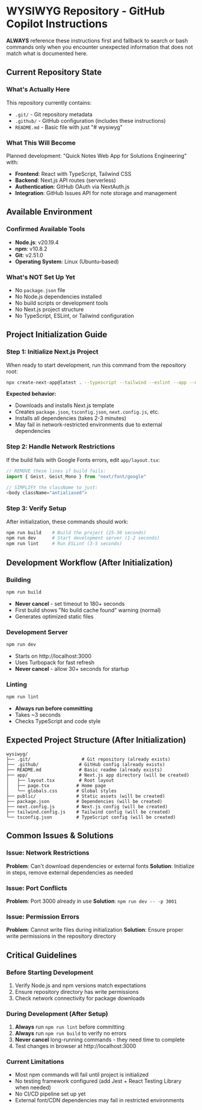 # WYSIWYG Repository - GitHub Copilot Instructions

**ALWAYS** reference these instructions first and fallback to search or bash commands only when you encounter unexpected information that does not match what is documented here.

## Current Repository State

### What's Actually Here
This repository currently contains:
- `.git/` - Git repository metadata
- `.github/` - GitHub configuration (includes these instructions)
- `README.md` - Basic file with just "# wysiwyg"

### What This Will Become
Planned development: "Quick Notes Web App for Solutions Engineering" with:
- **Frontend**: React with TypeScript, Tailwind CSS  
- **Backend**: Next.js API routes (serverless)
- **Authentication**: GitHub OAuth via NextAuth.js
- **Integration**: GitHub Issues API for note storage and management

## Available Environment

### Confirmed Available Tools
- **Node.js**: v20.19.4
- **npm**: v10.8.2  
- **Git**: v2.51.0
- **Operating System**: Linux (Ubuntu-based)

### What's NOT Set Up Yet
- No `package.json` file
- No Node.js dependencies installed
- No build scripts or development tools
- No Next.js project structure
- No TypeScript, ESLint, or Tailwind configuration

## Project Initialization Guide

### Step 1: Initialize Next.js Project
When ready to start development, run this command from the repository root:

```bash
npx create-next-app@latest . --typescript --tailwind --eslint --app --no-src-dir --import-alias "@/*" --yes
```

**Expected behavior:**
- Downloads and installs Next.js template
- Creates `package.json`, `tsconfig.json`, `next.config.js`, etc.
- Installs all dependencies (takes 2-3 minutes)
- May fail in network-restricted environments due to external dependencies

### Step 2: Handle Network Restrictions
If the build fails with Google Fonts errors, edit `app/layout.tsx`:

```typescript
// REMOVE these lines if build fails:
import { Geist, Geist_Mono } from "next/font/google"

// SIMPLIFY the className to just:
<body className="antialiased">
```

### Step 3: Verify Setup
After initialization, these commands should work:

```bash
npm run build    # Build the project (25-30 seconds)
npm run dev      # Start development server (1-2 seconds)
npm run lint     # Run ESLint (3-5 seconds)
```

## Development Workflow (After Initialization)

### Building
```bash
npm run build
```
- **Never cancel** - set timeout to 180+ seconds
- First build shows "No build cache found" warning (normal)
- Generates optimized static files

### Development Server
```bash
npm run dev
```
- Starts on http://localhost:3000
- Uses Turbopack for fast refresh
- **Never cancel** - allow 30+ seconds for startup

### Linting
```bash
npm run lint
```
- **Always run before committing**
- Takes ~3 seconds
- Checks TypeScript and code style

## Expected Project Structure (After Initialization)

```
wysiwyg/
├── .git/                   # Git repository (already exists)
├── .github/               # GitHub config (already exists)
├── README.md              # Basic readme (already exists)
├── app/                   # Next.js app directory (will be created)
│   ├── layout.tsx         # Root layout
│   ├── page.tsx          # Home page
│   └── globals.css       # Global styles
├── public/               # Static assets (will be created)
├── package.json          # Dependencies (will be created)
├── next.config.js        # Next.js config (will be created)
├── tailwind.config.js    # Tailwind config (will be created)
└── tsconfig.json         # TypeScript config (will be created)
```

## Common Issues & Solutions

### Issue: Network Restrictions
**Problem**: Can't download dependencies or external fonts
**Solution**: Initialize in steps, remove external dependencies as needed

### Issue: Port Conflicts  
**Problem**: Port 3000 already in use
**Solution**: `npm run dev -- -p 3001`

### Issue: Permission Errors
**Problem**: Cannot write files during initialization
**Solution**: Ensure proper write permissions in the repository directory

## Critical Guidelines

### Before Starting Development
1. Verify Node.js and npm versions match expectations
2. Ensure repository directory has write permissions
3. Check network connectivity for package downloads

### During Development (After Setup)
1. **Always** run `npm run lint` before committing
2. **Always** run `npm run build` to verify no errors
3. **Never cancel** long-running commands - they need time to complete
4. Test changes in browser at http://localhost:3000

### Current Limitations
- Most npm commands will fail until project is initialized
- No testing framework configured (add Jest + React Testing Library when needed)
- No CI/CD pipeline set up yet
- External font/CDN dependencies may fail in restricted environments